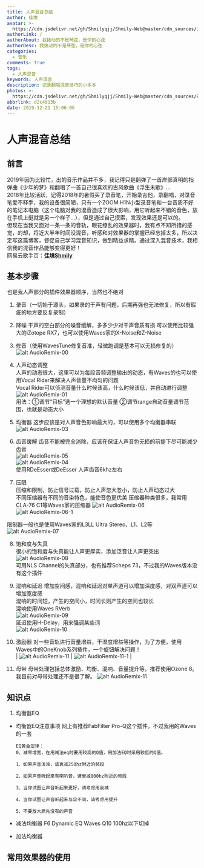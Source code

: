 ```yaml
---
title: 人声混音总结
author: 佳境
avatar: >-
  https://cdn.jsdelivr.net/gh/Shmilyqjj/Shmily-Web@master/cdn_sources/img/custom/avatar.jpg
authorLink: /
authorAbout: 我拨动的不是琴弦，是你的心弦
authorDesc: 我拨动的不是琴弦，是你的心弦
categories:
  - 音乐
comments: true
tags:
  - 人声混音
keywords: 人声混音
description: 记录翻唱混音技巧的小本本
photos: >-
  https://cdn.jsdelivr.net/gh/Shmilyqjj/Shmily-Web@master/cdn_sources/Blog_Images/AudioRemix/AudioRemix-cover.jpg
abbrlink: d2c4813b
date: 2019-12-21 15:06:06
---
```

# 人声混音总结  

## 前言  
2019年因为比较忙，出的音乐作品并不多，我记得只是翻弹了一首岸部真明的指弹曲《少年的梦》和翻唱了一首自己很喜欢的古风歌曲《浮生未歇》...  
2018年比较活跃，记得2018年的暑假买了录音笔，开始录吉他，录翻唱，对录音笔爱不释手，我的设备很简陋，只有一个ZOOM H1N小型录音笔和一台音质不好的笔记本电脑（这个电脑对我的混音造成了很大影响，用它听起来不错的音色，放在手机上挺就是另一个样子...），但是通过自己摸索，发现效果还是可以的。  
但现在当我又面对一条一条的音轨，眼花缭乱的效果器时，我有点不知所措的感觉，的却，将近大半年时间没混音，听感和对效果器的掌握已经忘掉太多，所以决定写这篇博客，督促自己学习混音知识，做到精益求精。通过深入混音技术，我相信我的混音作品能够变得更好！  
网易云歌手页：**[佳境Shmily](https://music.163.com/#/user/home?id=318926152)**

## 基本步骤  
也是我人声部分的插件效果器顺序，当然也不绝对
1. 录音（一切始于源头，如果录的干声有问题，后期再强也无法修复，所以有瑕疵的地方要反复录制）
2. 降噪
  干声的空白部分的噪音缓解，多多少少对干声音质有损
  可以使用比较强大的iZotope RX7，也可以使用Waves家的X-Noise和Z-Noise  
3. 修音（使用WavesTune修复音准，轻微跑调是基本可以无损修复的）  
  ![alt AudioRemix-00](https://cdn.jsdelivr.net/gh/Shmilyqjj/Shmily-Web@master/cdn_sources/Blog_Images/AudioRemix/AudioRemix-00.JPG)  
4. 人声动态调整  
  人声的动态很大，这里可以为每段音频调整输出的动态，有Waves的也可以使用Vocal Rider来解决人声音量不均匀的问题  
  Vocal Rider可以侦测音量什么时候该高，什么时候该低，并自动进行调整
  ![alt AudioRemix-01](https://cdn.jsdelivr.net/gh/Shmilyqjj/Shmily-Web@master/cdn_sources/Blog_Images/AudioRemix/AudioRemix-01.JPG)  
  用法：①调节“目标”选一个理想的默认音量 ②调节range自动音量调节范围，也就是动态大小  
5. 均衡器
  这步应该是对人声音色影响最大的，可以使用多个均衡器串联  
  ![alt AudioRemix-03](https://cdn.jsdelivr.net/gh/Shmilyqjj/Shmily-Web@master/cdn_sources/Blog_Images/AudioRemix/AudioRemix-03.JPG)  

6. 齿音缓解
  齿音不能被完全消除，应该在保证人声音色无损的前提下尽可能减少齿音  
  ![alt AudioRemix-05](https://cdn.jsdelivr.net/gh/Shmilyqjj/Shmily-Web@master/cdn_sources/Blog_Images/AudioRemix/AudioRemix-05.JPG)  
  ![alt AudioRemix-04](https://cdn.jsdelivr.net/gh/Shmilyqjj/Shmily-Web@master/cdn_sources/Blog_Images/AudioRemix/AudioRemix-04.JPG)  
  使用RDeEsser或DeEsser 人声齿音6khz左右

7. 压限  
  压缩和限制，防止信号过载，防止人声忽大忽小，防止人声动态过大  
  不同压缩器有不同的音染特色，能使音色更优美
  压缩器种类很多，我常用CLA-76 C1等Waves家的压缩器
  ![alt AudioRemix-06](https://cdn.jsdelivr.net/gh/Shmilyqjj/Shmily-Web@master/cdn_sources/Blog_Images/AudioRemix/AudioRemix-06.JPG) 
  ![alt AudioRemix-06-1](https://cdn.jsdelivr.net/gh/Shmilyqjj/Shmily-Web@master/cdn_sources/Blog_Images/AudioRemix/AudioRemix-06-1.JPG)
 
  限制器一般也是使用Waves家的L3LL Ultra Stereo、L1、L2等  
  ![alt AudioRemix-07](https://cdn.jsdelivr.net/gh/Shmilyqjj/Shmily-Web@master/cdn_sources/Blog_Images/AudioRemix/AudioRemix-07.JPG)  

8. 饱和度与失真  
  很小的饱和度与失真能让人声更厚实，添加泛音让人声更突出  
  ![alt AudioRemix-08](https://cdn.jsdelivr.net/gh/Shmilyqjj/Shmily-Web@master/cdn_sources/Blog_Images/AudioRemix/AudioRemix-08.JPG)  
  可用NLS Channel的失真部分，也有推荐Scheps 73，不过我的Waves版本没有这个插件  

9. 混响和延迟
  增加空间感，混响和延迟对单声道可以增加深度感，对双声道可以增加宽度感  
  混响的时间短，产生的空间小，时间长则产生的空间也较长  
  混响使用Waves RVerb  
  ![alt AudioRemix-09](https://cdn.jsdelivr.net/gh/Shmilyqjj/Shmily-Web@master/cdn_sources/Blog_Images/AudioRemix/AudioRemix-09.JPG)  
  延迟使用H-Delay，用来强调某些词  
  ![alt AudioRemix-10](https://cdn.jsdelivr.net/gh/Shmilyqjj/Shmily-Web@master/cdn_sources/Blog_Images/AudioRemix/AudioRemix-10.JPG)  

10. 激励器
  对一些音轨进行音量增益，干湿度增益等操作，为了方便，使用Waves中的OneKnob系列插件，一个旋钮解决问题！  
    | ![alt AudioRemix-11](https://cdn.jsdelivr.net/gh/Shmilyqjj/Shmily-Web@master/cdn_sources/Blog_Images/AudioRemix/AudioRemix-11.JPG) | ![alt AudioRemix-11-1](https://cdn.jsdelivr.net/gh/Shmilyqjj/Shmily-Web@master/cdn_sources/Blog_Images/AudioRemix/AudioRemix-11-1.JPG) |
    


11. 母带
  母带处理包括总体激励、均衡、混响、音量提升等，推荐使用Ozone 8。我目前对母带处理还不是很了解。
  ![alt AudioRemix-11](https://cdn.jsdelivr.net/gh/Shmilyqjj/Shmily-Web@master/cdn_sources/Blog_Images/AudioRemix/AudioRemix-12.JPG)  


## 知识点  
1. 均衡器EQ  
  * 均衡器EQ注意事项
    网上有推荐FabFilter Pro-Q这个插件，不过我用的Waves的一套  
    ```text
    EQ黄金定律：
    0、减窄增宽，在用减法eq时要用较高的Q值，用加法EQ时采用较低的Q值。
    
    1、如果声音浑浊，请衰减250hz附近的频段
    
    2、如果声音听起来有喇叭音，请衰减800hz附近的频段
    
    3、当你试图让声音听起来更好，请考虑用衰减
    
    4、当你试图让声音听起来与众不同，请考虑用提升
    
    5、不要放大原先没有的声音
    ```  

  * 减法均衡器
    F6 Dynamic EQ   Waves Q10 
    100hz以下切掉
    
  * 加法均衡器




## 常用效果器的使用
